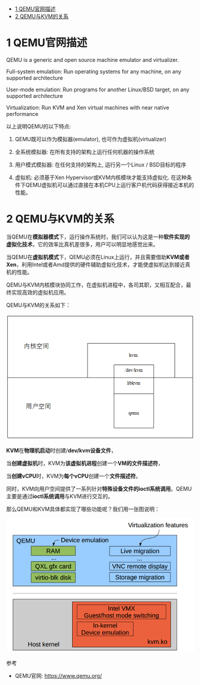 
<!-- @import "[TOC]" {cmd="toc" depthFrom=1 depthTo=6 orderedList=false} -->

<!-- code_chunk_output -->

* [1 QEMU官网描述](#1-qemu官网描述)
* [2 QEMU与KVM的关系](#2-qemu与kvm的关系)

<!-- /code_chunk_output -->

# 1 QEMU官网描述

QEMU is a generic and open source machine emulator and virtualizer.

Full-system emulation: Run operating systems for any machine, on any supported architecture

User-mode emulation: Run programs for another Linux/BSD target, on any supported architecture

Virtualization: Run KVM and Xen virtual machines with near native performance

以上说明QEMU的以下特点:

1. QEMU既可以作为模拟器(emulator), 也可作为虚拟机(virtualizer)

2. 全系统模拟器: 在所有支持的架构上运行任何机器的操作系统

3. 用户模式模拟器: 在任何支持的架构上, 运行另一个Linux / BSD目标的程序

4. 虚拟机: 必须基于Xen Hypervisor或KVM内核模块才能支持虚拟化. 在这种条件下QEMU虚拟机可以通过直接在本机CPU上运行客户机代码获得接近本机的性能。

# 2 QEMU与KVM的关系

当QEMU在**模拟器模式**下，运行操作系统时，我们可以认为这是一种**软件实现的虚拟化技术**，它的效率比真机差很多，用户可以明显地感觉出来。

当QEMU在**虚拟机模式**下，QEMU必须在Linux上运行，并且需要借助**KVM或者Xen**，利用Intel或者Amd提供的硬件辅助虚拟化技术，才能使虚拟机达到接近真机的性能。

QEMU与KVM内核模块协同工作，在虚拟机进程中，各司其职，又相互配合，最终实现高效的虚拟机应用。

QEMU与KVM的关系如下：

![](./images/2019-06-03-10-02-47.png)

**KVM**在**物理机启动**时创建/**dev/kvm设备文件**，

当**创建虚拟机**时，KVM为**该虚拟机进程**创建一个**VM的文件描述符**，

当**创建vCPU**时，KVM为**每个vCPU**创建一个**文件描述符**。

同时，KVM向用户空间提供了一系列针对**特殊设备文件的ioctl系统调用**。QEMU主要是通过**ioctl系统调用**与KVM进行交互的。

那么QEMU和KVM具体都实现了哪些功能呢？我们用一张图说明：

![](./images/2019-06-03-10-18-43.png)










 参考

- QEMU官网: https://www.qemu.org/

